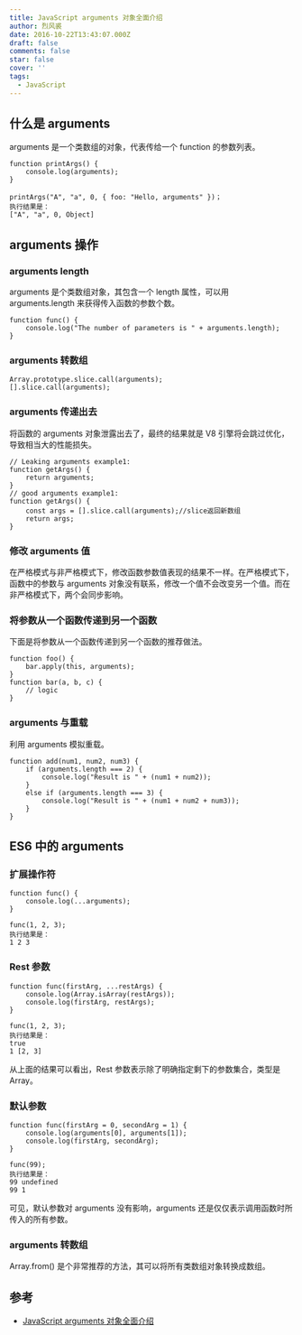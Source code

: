 ```yaml
---
title: JavaScript arguments 对象全面介绍
author: 烈风裘
date: 2016-10-22T13:43:07.000Z
draft: false
comments: false
star: false
cover: ''
tags: 
  - JavaScript
---
```


## 什么是 arguments

arguments 是一个类数组的对象，代表传给一个 function 的参数列表。

```
function printArgs() {
    console.log(arguments);
}

printArgs("A", "a", 0, { foo: "Hello, arguments" })；
执行结果是：
["A", "a", 0, Object]
```

## arguments 操作

### arguments length

arguments 是个类数组对象，其包含一个 length 属性，可以用 arguments.length 来获得传入函数的参数个数。

```
function func() {
    console.log("The number of parameters is " + arguments.length);
}
```

### arguments 转数组

```
Array.prototype.slice.call(arguments);
[].slice.call(arguments);
```

### arguments 传递出去

将函数的 arguments 对象泄露出去了，最终的结果就是 V8 引擎将会跳过优化，导致相当大的性能损失。

```
// Leaking arguments example1:
function getArgs() {
    return arguments;
}
// good arguments example1:
function getArgs() {
    const args = [].slice.call(arguments);//slice返回新数组
    return args;
}
```

### 修改 arguments 值

在严格模式与非严格模式下，修改函数参数值表现的结果不一样。在严格模式下，函数中的参数与 arguments 对象没有联系，修改一个值不会改变另一个值。而在非严格模式下，两个会同步影响。

### 将参数从一个函数传递到另一个函数

下面是将参数从一个函数传递到另一个函数的推荐做法。

```
function foo() {
    bar.apply(this, arguments);
}
function bar(a, b, c) {
    // logic
}
```

### arguments 与重载

利用 arguments 模拟重载。

```
function add(num1, num2, num3) {
    if (arguments.length === 2) {
        console.log("Result is " + (num1 + num2));
    }
    else if (arguments.length === 3) {
        console.log("Result is " + (num1 + num2 + num3));
    }
}
```

## ES6 中的 arguments

### 扩展操作符

```
function func() {
    console.log(...arguments);
}

func(1, 2, 3);
执行结果是：
1 2 3
```

### Rest 参数

```
function func(firstArg, ...restArgs) {
    console.log(Array.isArray(restArgs));
    console.log(firstArg, restArgs);
}

func(1, 2, 3);
执行结果是：
true
1 [2, 3]
```

从上面的结果可以看出，Rest 参数表示除了明确指定剩下的参数集合，类型是 Array。

### 默认参数

```
function func(firstArg = 0, secondArg = 1) {
    console.log(arguments[0], arguments[1]);
    console.log(firstArg, secondArg);
}

func(99);
执行结果是：
99 undefined
99 1
```

可见，默认参数对 arguments 没有影响，arguments 还是仅仅表示调用函数时所传入的所有参数。

### arguments 转数组

Array.from() 是个非常推荐的方法，其可以将所有类数组对象转换成数组。

## 参考

* [JavaScript arguments 对象全面介绍](https://segmentfault.com/a/1190000007091243)
